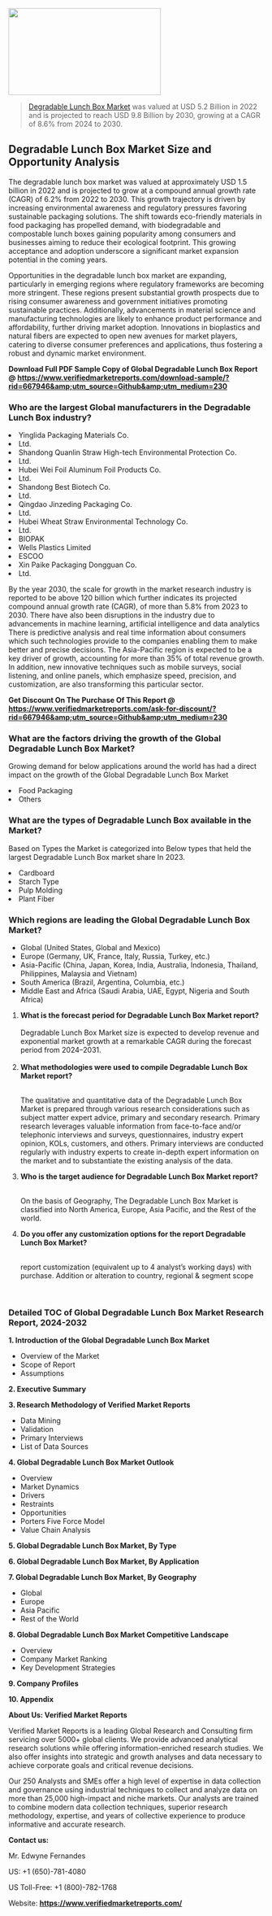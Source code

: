 <img src="https://ffe5etoiles.com/wp-content/uploads/2024/12/MST1-300x171.png" alt="" width="300" height="171" class="alignnone size-medium wp-image-20088" /><blockquote><p><p><a href="https://www.verifiedmarketreports.com/download-sample/?rid=667946&utm_source=Github&utm_medium=230" target="_blank">Degradable Lunch Box Market</a> was valued at USD 5.2 Billion in 2022 and is projected to reach USD 9.8 Billion by 2030, growing at a CAGR of 8.6% from 2024 to 2030.</p></blockquote><p><h2>Degradable Lunch Box Market Size and Opportunity Analysis</h2><p>The degradable lunch box market was valued at approximately USD 1.5 billion in 2022 and is projected to grow at a compound annual growth rate (CAGR) of 6.2% from 2022 to 2030. This growth trajectory is driven by increasing environmental awareness and regulatory pressures favoring sustainable packaging solutions. The shift towards eco-friendly materials in food packaging has propelled demand, with biodegradable and compostable lunch boxes gaining popularity among consumers and businesses aiming to reduce their ecological footprint. This growing acceptance and adoption underscore a significant market expansion potential in the coming years.</p><p>Opportunities in the degradable lunch box market are expanding, particularly in emerging regions where regulatory frameworks are becoming more stringent. These regions present substantial growth prospects due to rising consumer awareness and government initiatives promoting sustainable practices. Additionally, advancements in material science and manufacturing technologies are likely to enhance product performance and affordability, further driving market adoption. Innovations in bioplastics and natural fibers are expected to open new avenues for market players, catering to diverse consumer preferences and applications, thus fostering a robust and dynamic market environment.</p></p><p class=""><strong>Download Full PDF Sample Copy of Global Degradable Lunch Box Report @ <a href="https://www.verifiedmarketreports.com/download-sample/?rid=667946&amp;utm_source=Github&amp;utm_medium=230" target="_blank">https://www.verifiedmarketreports.com/download-sample/?rid=667946&amp;utm_source=Github&amp;utm_medium=230</a></strong></p><h3 id="" class="">Who are the largest Global manufacturers in the Degradable Lunch Box industry?</h3><p><li>Yinglida Packaging Materials Co.</li><li> Ltd.</li><li> Shandong Quanlin Straw High-tech Environmental Protection Co.</li><li> Ltd.</li><li> Hubei Wei Foil Aluminum Foil Products Co.</li><li> Ltd.</li><li> Shandong Best Biotech Co.</li><li> Ltd.</li><li> Qingdao Jinzeding Packaging Co.</li><li> Ltd.</li><li> Hubei Wheat Straw Environmental Technology Co.</li><li> Ltd.</li><li> BIOPAK</li><li> Wells Plastics Limited</li><li> ESCOO</li><li> Xin Paike Packaging Dongguan Co.</li><li> Ltd.</li></p><div class=""><div class="" dir="" data-message-author-role="" data-message-id="" data-message-model-slug=""><div class=""><div class=""><div class=""><div class="" dir="" data-message-author-role="" data-message-id="" data-message-model-slug=""><div class=""><div class=""><p>By the year 2030, the scale for growth in the market research industry is reported to be above 120 billion which further indicates its projected compound annual growth rate (CAGR), of more than 5.8% from 2023 to 2030. There have also been disruptions in the industry due to advancements in machine learning, artificial intelligence and data analytics There is predictive analysis and real time information about consumers which such technologies provide to the companies enabling them to make better and precise decisions. The Asia-Pacific region is expected to be a key driver of growth, accounting for more than 35% of total revenue growth. In addition, new innovative techniques such as mobile surveys, social listening, and online panels, which emphasize speed, precision, and customization, are also transforming this particular sector.</p><p><strong>Get Discount On The Purchase Of This Report @&nbsp; <a href="https://www.verifiedmarketreports.com/ask-for-discount/?rid=667946&amp;utm_source=Github&amp;utm_medium=230" target="_blank">https://www.verifiedmarketreports.com/ask-for-discount/?rid=667946&amp;utm_source=Github&amp;utm_medium=230</a></strong></p></div></div></div></div></div></div></div></div><h3 id="" class="">What are the factors driving the growth of the Global Degradable Lunch Box Market?</h3><p id="" class="">Growing demand for below applications around the world has had a direct impact on the growth of the Global Degradable Lunch Box Market</p><p id="" class=""><li>Food Packaging</li><li> Others</li></p><h3 id="" class="">What are the types of Degradable Lunch Box available in the Market?</h3><p id="" class="">Based on Types the Market is categorized into Below types that held the largest Degradable Lunch Box market share In 2023.</p><p id="" class=""><li>Cardboard</li><li> Starch Type</li><li> Pulp Molding</li><li> Plant Fiber</li></p><h3 id="" class="">Which regions are leading the Global Degradable Lunch Box Market?</h3><ul><li>Global (United States, Global and Mexico)</li><li>Europe (Germany, UK, France, Italy, Russia, Turkey, etc.)</li><li>Asia-Pacific (China, Japan, Korea, India, Australia, Indonesia, Thailand, Philippines, Malaysia and Vietnam)</li><li>South America (Brazil, Argentina, Columbia, etc.)</li><li>Middle East and Africa (Saudi Arabia, UAE, Egypt, Nigeria and South Africa)</li></ul><p><ol><li><strong>What is the forecast period for Degradable Lunch Box Market report?<br /></strong><br /><span data-sheets-root="1" data-sheets-value="{&quot;1&quot;:2,&quot;2&quot;:&quot;XXXX size is expected to develop revenue and exponential market growth at a remarkable CAGR during the forecast period from 2024&ndash;2030.&quot;}" data-sheets-userformat="{&quot;2&quot;:12674,&quot;4&quot;:{&quot;1&quot;:2,&quot;2&quot;:16776960},&quot;10&quot;:2,&quot;11&quot;:0,&quot;15&quot;:&quot;Arial&quot;,&quot;16&quot;:12}">Degradable Lunch Box Market size is expected to develop revenue and exponential market growth at a remarkable CAGR during the forecast period from 2024&ndash;2031.</span><br /><br /></li><li><strong>What methodologies were used to compile Degradable Lunch Box Market report?<br /><br /></strong><p>The qualitative and quantitative data of the&nbsp;Degradable Lunch Box Market is prepared through various research considerations such as subject matter expert advice, primary and secondary research. Primary research leverages valuable information from face-to-face and/or telephonic interviews and surveys, questionnaires, industry expert opinion, KOLs, customers, and others. Primary interviews are conducted regularly with industry experts to create in-depth expert information on the market and to substantiate the existing analysis of the data.&nbsp;</p></li><li><strong>Who is the target audience for Degradable Lunch Box Market report?<br /><br /></strong><p>On the basis of Geography, The&nbsp;Degradable Lunch Box Market is classified into North America, Europe, Asia Pacific, and the Rest of the world.</p></li><li><strong>Do you offer any customization options for the report Degradable Lunch Box Market?<br /><br /></strong><p>report customization (equivalent up to 4 analyst&rsquo;s working days) with purchase. Addition or alteration to country, regional &amp; segment scope</p><p>&nbsp;</p></li></ol></p><h3 id="" class="">Detailed TOC of Global Degradable Lunch Box Market Research Report, 2024-2032</h3><p id="" class=""><strong>1. Introduction of the Global Degradable Lunch Box Market</strong></p><ul><li>Overview of the Market</li><li>Scope of Report</li><li>Assumptions</li></ul><p id="" class=""><strong>2. Executive Summary</strong></p><p id="" class=""><strong>3. Research Methodology of&nbsp;Verified Market Reports</strong></p><ul><li>Data Mining</li><li>Validation</li><li>Primary Interviews</li><li>List of Data Sources</li></ul><p id="" class=""><strong>4. Global Degradable Lunch Box Market Outlook</strong></p><ul><li>Overview</li><li>Market Dynamics</li><li>Drivers</li><li>Restraints</li><li>Opportunities</li><li>Porters Five Force Model</li><li>Value Chain Analysis</li></ul><p id="" class=""><strong>5. Global Degradable Lunch Box Market, By&nbsp;Type</strong></p><p id="" class=""><strong>6. Global Degradable Lunch Box Market, By Application</strong></p><p id="" class=""><strong>7. Global Degradable Lunch Box Market, By Geography</strong></p><ul><li>Global</li><li>Europe</li><li>Asia Pacific</li><li>Rest of the World</li></ul><p id="" class=""><strong>8. Global Degradable Lunch Box Market Competitive Landscape</strong></p><ul><li>Overview</li><li>Company Market Ranking</li><li>Key Development Strategies</li></ul><p id="" class=""><strong>9. Company Profiles</strong></p><p id="" class=""><strong>10. Appendix</strong></p><p id="" class=""><strong>About Us: Verified Market Reports</strong></p><p id="" class="">Verified Market Reports is a leading Global Research and Consulting firm servicing over 5000+ global clients. We provide advanced analytical research solutions while offering information-enriched research studies. We also offer insights into strategic and growth analyses and data necessary to achieve corporate goals and critical revenue decisions.</p><p id="" class="">Our 250 Analysts and SMEs offer a high level of expertise in data collection and governance using industrial techniques to collect and analyze data on more than 25,000 high-impact and niche markets. Our analysts are trained to combine modern data collection techniques, superior research methodology, expertise, and years of collective experience to produce informative and accurate research.</p><p id="" class=""><strong>Contact us:</strong></p><p id="" class="">Mr. Edwyne Fernandes</p><p id="" class="">US: +1 (650)-781-4080</p><p id="" class="">US Toll-Free: +1 (800)-782-1768</p><p id="" class="">Website: <a target="" data-test-app-aware-link=""><strong>https://www.verifiedmarketreports.com/</strong></a></p>
